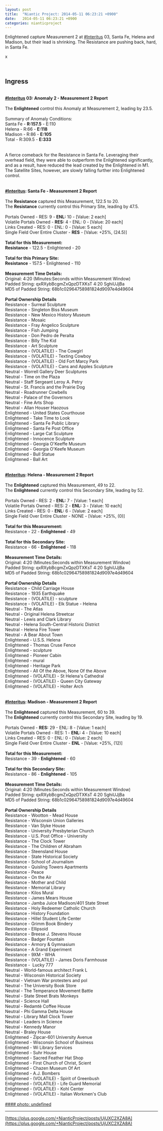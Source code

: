 ```yaml
---
layout: post
title:  "Niantic Project: 2014-05-11 06:23:21 +0900"
date:   2014-05-11 06:23:21 +0900
categories: nianticproject
---
```

Enlightened capture Measurement 2 at [#Interitus](https://plus.google.com/s/%23Interitus "") 03, Santa Fe, Helena and Madison, but their lead is shrinking. The Resistance are pushing back, hard, in Santa Fe.

x<div class="shared"><br /><h2>Ingress</h2><br /><b><a rel="nofollow" class="ot-hashtag" href="https://plus.google.com/s/%23Interitus">#Interitus</a></b><b> 03: Anomaly 2 - Measurement 2 Report</b><br /><br />The <b>Enlightened</b> control this Anomaly at Measurement 2, leading by 23.5.<br /><br />Summary of Anomaly Conditions:<br />Santa Fe - <b>R:157.5</b> - E:110<br />Helena - R:66 - <b>E:118</b><br />Madison - R:86 - <b>E:105</b><br />Total - R:309.5 - <b>E:333</b><br /><br /><br />A fierce comeback for the Resistance in Santa Fe. Leveraging their overhead field, they were able to outperform the Enlightened significantly, and as a result, have reduced the lead created by the Enlightened in M1. The Satellite Sites, however, are slowly falling further into Enlightened control.<br /><br /><br /><b><a rel="nofollow" class="ot-hashtag" href="https://plus.google.com/s/%23Interitus">#Interitus</a></b><b>: Santa Fe - Measurement 2 Report</b><br /><br />The <b>Resistance</b> captured this Measurement, 122.5 to 20.<br />The <b>Resistance</b> currently control this Primary Site, leading by 47.5.<br /><br />Portals Owned - RES: 9 - <b>ENL:</b> 10 - [Value: 2 each]<br />Volatile Portals Owned - <b>RES:</b> 4 - ENL: 0 - [Value: 20 each]<br />Links Created - RES: 0 - ENL: 0 - [Value: 5 each]<br />Single Field Over Entire Cluster - <b>RES</b> - [Value: +25%, (24.5)]<br /><br /><b>Total for this Measurement:</b><br /><b>Resistance</b> - 122.5 - Enlightened - 20<br /><br /><b>Total for this Primary Site:</b><br /><b>Resistance</b> - 157.5 - Enlightened - 110<br /><br /><b>Measurement Time Details:</b><br />Original: 4:20 (Minutes:Seconds within Measurement Window)<br />Padded String: qxRXybBcgmZxQpzDTXKsT 4:20 SghiUJjBa<br />MD5 of Padded String: 68b1c02964758981824d9097e4d49604<br /><br /><b>Portal Ownership Details</b><br />Resistance - Surreal Sculpture<br />Resistance - Singleton Biss Museum<br />Resistance - New Mexico History Museum<br />Resistance - Mosaic<br />Resistance - Fray Angelico Sculpture<br />Resistance - Fish Jumping <br />Resistance - Don Pedro de Peralta<br />Resistance - Billy The Kid<br />Resistance - Art Sculpture <br />Resistance - (VOLATILE) - The Cowgirl<br />Resistance - (VOLATILE) - Texting Cowboy<br />Resistance - (VOLATILE) - Old Fort Marcy Park<br />Resistance - (VOLATILE) - Cans and Apples Sculpture<br />Neutral - Worrell Gallery Deer Sculptures<br />Neutral - Time on the Plaza<br />Neutral - Staff Sergeant Leroy A. Petry<br />Neutral - St. Francis and the Prairie Dog<br />Neutral - Roadrunner Cowbells<br />Neutral - Palace of the Governors<br />Neutral - Fine Arts Shop<br />Neutral - Allan Houser Haozous<br />Enlightened - United States Courthouse<br />Enlightened - Take Time to Look<br />Enlightened - Santa Fe Public Library<br />Enlightened - Santa Fe Post Office<br />Enlightened - Large Cat Sculpture<br />Enlightened - Innocence Sculpture <br />Enlightened - Georgia O'Keeffe Museum<br />Enlightened - Georgia O'Keefe Museum<br />Enlightened - Bull Statue<br />Enlightened - Ball Art<br /><br /><br /><b><a rel="nofollow" class="ot-hashtag" href="https://plus.google.com/s/%23Interitus">#Interitus</a></b><b>: Helena - Measurement 2 Report</b><br /><br />The <b>Enlightened</b> captured this Measurement, 49 to 22.<br />The <b>Enlightened</b> currently control this Secondary Site, leading by 52.<br /><br />Portals Owned - RES: 2 - <b>ENL:</b> 7 - [Value: 1 each]<br />Volatile Portals Owned - RES: 2 - <b>ENL:</b> 3 - [Value: 10 each]<br />Links Created - RES: 0 - <b>ENL:</b> 6 - [Value: 2 each]<br />Single Field Over Entire Cluster - NONE - [Value: +25%, (0)]<br /><br /><b>Total for this Measurement:</b><br />Resistance - 22 - <b>Enlightened</b> - 49<br /><br /><b>Total for this Secondary Site:</b><br />Resistance - 66 - <b>Enlightened</b> - 118<br /><br /><b>Measurement Time Details:</b><br />Original: 4:20 (Minutes:Seconds within Measurement Window)<br />Padded String: qxRXybBcgmZxQpzDTXKsT 4:20 SghiUJjBa<br />MD5 of Padded String: 68b1c02964758981824d9097e4d49604<br /><br /><b>Portal Ownership Details</b><br />Resistance - Child Carriage House <br />Resistance - 1935 Earthquake<br />Resistance - (VOLATILE) - sculpture<br />Resistance - (VOLATILE) - Elk Statue - Helena<br />Neutral - The Atlas<br />Neutral - Original Helena Streetcar<br />Neutral - Lewis and Clark Library<br />Neutral - Helena South-Central Historic District<br />Neutral - Helena Fire Tower<br />Neutral - A Bear About Town<br />Enlightened - U.S.S. Helena<br />Enlightened - Thomas Cruse Fence<br />Enlightened - sculpture<br />Enlightened - Pioneer Cabin<br />Enlightened - mural<br />Enlightened - Heritage Park<br />Enlightened - All Of the Above, None Of the Above<br />Enlightened - (VOLATILE) - St Helena's Cathedral<br />Enlightened - (VOLATILE) - Queen City Gateway<br />Enlightened - (VOLATILE) - Holter Arch<br /><br /><br /><b><a rel="nofollow" class="ot-hashtag" href="https://plus.google.com/s/%23Interitus">#Interitus</a></b><b>: Madison - Measurement 2 Report</b><br /><br />The <b>Enlightened</b> captured this Measurement, 60 to 39.<br />The <b>Enlightened</b> currently control this Secondary Site, leading by 19.<br /><br />Portals Owned - <b>RES:</b> 29 - ENL: 8 - [Value: 1 each]<br />Volatile Portals Owned - RES: 1 - <b>ENL:</b> 4 - [Value: 10 each]<br />Links Created - RES: 0 - ENL: 0 - [Value: 2 each]<br />Single Field Over Entire Cluster - <b>ENL</b> - [Value: +25%, (12)]<br /><br /><b>Total for this Measurement:</b><br />Resistance - 39 - <b>Enlightened</b> - 60<br /><br /><b>Total for this Secondary Site:</b><br />Resistance - 86 - <b>Enlightened</b> - 105<br /><br /><b>Measurement Time Details:</b><br />Original: 4:20 (Minutes:Seconds within Measurement Window)<br />Padded String: qxRXybBcgmZxQpzDTXKsT 4:20 SghiUJjBa<br />MD5 of Padded String: 68b1c02964758981824d9097e4d49604<br /><br /><b>Portal Ownership Details</b><br />Resistance - Wootton - Mead House<br />Resistance - Wisconsin Union Galleries<br />Resistance - Van Slyke House<br />Resistance - University Presbyterian Church<br />Resistance - U.S. Post Office - University <br />Resistance - The Clock Tower  <br />Resistance - The Children of Abraham<br />Resistance - Steensland House<br />Resistance - State Historical Society<br />Resistance - School of Journalism<br />Resistance - Quisling Towers Apartments<br />Resistance - Peace <br />Resistance - On the Air<br />Resistance - Mother and Child<br />Resistance - Memorial Library<br />Resistance - Kilos Mural<br />Resistance - James Mears House<br />Resistance - Jamba Juice Madison/401 State Street<br />Resistance - Holy Redeemer Catholic Church<br />Resistance - History Foundation<br />Resistance - Hillel Student Life Center<br />Resistance - Grimm Book Bindery<br />Resistance - Ellipsoid<br />Resistance - Breese J. Stevens House<br />Resistance - Badger Fountain<br />Resistance - Armory &amp; Gymnasium<br />Resistance - A Grand Experiment<br />Resistance - 9XM - WHA<br />Resistance - (VOLATILE) - James Doris Farmhouse<br />Resistance -  Lucky 777<br />Neutral - World-famous architect Frank L<br />Neutral - Wisconsin Historical Society<br />Neutral - Vietnam War protesters and pol<br />Neutral - The University Book Store<br />Neutral - The Temperance Movement Battle<br />Neutral - State Street Brats Monkeys<br />Neutral - Science Hall<br />Neutral - Redamtè Coffee House<br />Neutral - Phi Gamma Delta House<br />Neutral - Library Mall Clock Tower<br />Neutral - Leaders in Science<br />Neutral - Kennedy Manor<br />Neutral - Braley House<br />Enlightened - Zipcar-601 University Avenue<br />Enlightened - Wisconsin School of Business<br />Enlightened - Wi Library Services<br />Enlightened - Suhr House<br />Enlightened - Sacred Feather Hat Shop<br />Enlightened - First Church of Christ, Scient<br />Enlightened - Chazen Museum Of Art<br />Enlightened - A.J. Bombers<br />Enlightened - (VOLATILE) - Spirit of Greenbush<br />Enlightened - (VOLATILE) - Life Guard Memorial<br />Enlightened - (VOLATILE) - Kohl Center<br />Enlightened - (VOLATILE) - Italian Workmen's Club<br /><br /></div>
[#### photo: undefined](https://lh6.googleusercontent.com/-fpvO6Zw4J7M/U26YbuoNiHI/AAAAAAAAv6I/RGAT0Knl3-Q/group_strategy_sf.jpg "")
- - -
[https://plus.google.com/+NianticProject/posts/UjUXC2XZA8A](https://plus.google.com/+NianticProject/posts/UjUXC2XZA8A)
